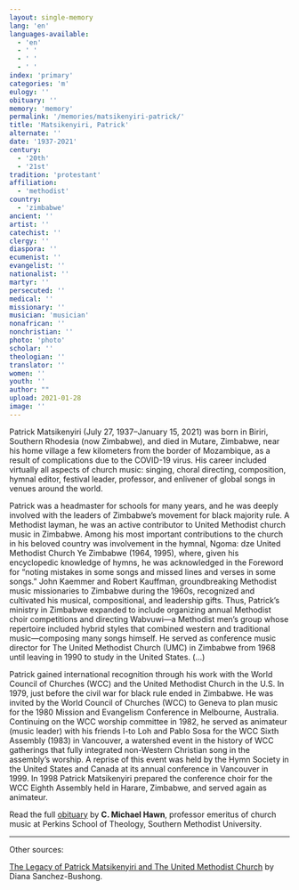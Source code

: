 ```yaml
---
layout: single-memory
lang: 'en'
languages-available:
  - 'en'
  - ' '
  - ' '
  - ' '
index: 'primary'
categories: 'm'
eulogy: ''
obituary: ''
memory: 'memory'
permalink: '/memories/matsikenyiri-patrick/'
title: 'Matsikenyiri, Patrick'
alternate: ''
date: '1937-2021'
century:
  - '20th'
  - '21st'                     
tradition: 'protestant'                       
affiliation:
  - 'methodist'
country:
  - 'zimbabwe'
ancient: ''
artist: ''
catechist: ''
clergy: ''
diaspora: ''
ecumenist: ''
evangelist: ''
nationalist: ''
martyr: ''
persecuted: ''
medical: ''
missionary: ''
musician: 'musician'
nonafrican: ''
nonchristian: ''
photo: 'photo'
scholar: ''
theologian: ''
translator: ''
women: ''
youth: ''
author: ""
upload: 2021-01-28
image: ''
---
```


Patrick Matsikenyiri (July 27, 1937–January 15, 2021) was born in Biriri, Southern Rhodesia (now Zimbabwe), and died in Mutare, Zimbabwe, near his home village a few kilometers from the border of Mozambique, as a result
of complications due to the COVID-19 virus. His career included virtually all aspects of church
music: singing, choral directing, composition, hymnal editor, festival leader, professor, and
enlivener of global songs in venues around the world.  

Patrick was a headmaster for schools for many years, and he was deeply involved with the
leaders of Zimbabwe’s movement for black majority rule. A Methodist layman, he was an active
contributor to United Methodist church music in Zimbabwe. Among his most important
contributions to the church in his beloved country was involvement in the hymnal, Ngoma: dze
United Methodist Church Ye Zimbabwe (1964, 1995), where, given his encyclopedic knowledge
of hymns, he was acknowledged in the Foreword for “noting mistakes in some songs and
missed lines and verses in some songs.” John Kaemmer and Robert Kauffman, groundbreaking
Methodist music missionaries to Zimbabwe during the 1960s, recognized and cultivated his
musical, compositional, and leadership gifts. Thus, Patrick’s ministry in Zimbabwe expanded to
include organizing annual Methodist choir competitions and directing Wabvuwi—a Methodist
men’s group whose repertoire included hybrid styles that combined western and traditional
music—composing many songs himself. He served as conference music director for The United
Methodist Church (UMC) in Zimbabwe from 1968 until leaving in 1990 to study in the United
States. (...)

Patrick gained international recognition through his work with the World Council of Churches (WCC) and the United Methodist Church in the U.S. In 1979, just before the civil war for black rule ended in Zimbabwe. He was invited by the World Council of Churches (WCC) to Geneva to plan music for the 1980 Mission and Evangelism Conference in Melbourne, Australia. Continuing on the WCC worship committee in 1982, he served as animateur (music leader) with his friends I-to Loh and Pablo Sosa for the WCC Sixth Assembly (1983) in Vancouver, a watershed event in the history of WCC gatherings that fully integrated non-Western Christian song in the assembly’s worship. A reprise of this event was held by the Hymn Society in the United States and Canada at its annual conference in Vancouver in 1999. In 1998 Patrick Matsikenyiri prepared the conference choir for the WCC Eighth Assembly held in Harare, Zimbabwe, and served again as animateur.

Read the full [obituary]({{site.url}}/resources/memories/matsikenyiri-obituary.pdf) by **C. Michael Hawn**, professor emeritus of church music at Perkins School of Theology, Southern Methodist University.

---

Other sources:

[The Legacy of Patrick Matsikenyiri and The United Methodist Church](https://www.umcdiscipleship.org/articles/the-legacy-of-patrick-matsikenyiri-and-the-united-methodist-church) by Diana Sanchez-Bushong.
